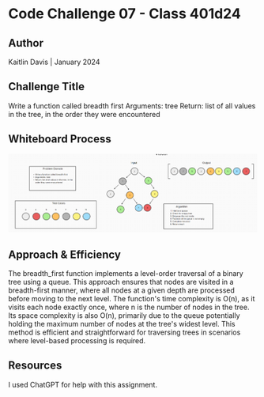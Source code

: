 # Code Challenge 07 - Class 401d24

## Author
Kaitlin Davis | January 2024

## Challenge Title
Write a function called breadth first
Arguments: tree
Return: list of all values in the tree, in the order they were encountered

## Whiteboard Process
![Whiteboard for Tree Breadth First](code17.png)

## Approach & Efficiency
The breadth_first function implements a level-order traversal of a binary tree using a queue. This approach ensures that nodes are visited in a breadth-first manner, where all nodes at a given depth are processed before moving to the next level. The function's time complexity is O(n), as it visits each node exactly once, where n is the number of nodes in the tree. Its space complexity is also O(n), primarily due to the queue potentially holding the maximum number of nodes at the tree's widest level. This method is efficient and straightforward for traversing trees in scenarios where level-based processing is required.

## Resources
I used ChatGPT for help with this assignment. 